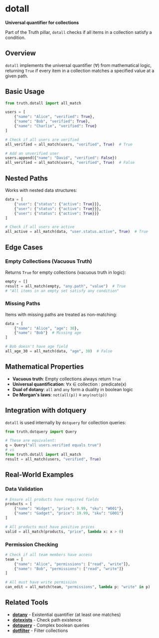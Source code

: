 # dotall

**Universal quantifier for collections**

Part of the Truth pillar, `dotall` checks if all items in a collection satisfy a condition.

## Overview

`dotall` implements the universal quantifier (∀) from mathematical logic, returning `True` if every item in a collection matches a specified value at a given path.

## Basic Usage

```python
from truth.dotall import all_match

users = [
    {"name": "Alice", "verified": True},
    {"name": "Bob", "verified": True},
    {"name": "Charlie", "verified": True}
]

# Check if all users are verified
all_verified = all_match(users, "verified", True)  # True

# Add an unverified user
users.append({"name": "David", "verified": False})
all_verified = all_match(users, "verified", True)  # False
```

## Nested Paths

Works with nested data structures:

```python
data = [
    {"user": {"status": {"active": True}}},
    {"user": {"status": {"active": True}}},
    {"user": {"status": {"active": True}}}
]

# Check if all users are active
all_active = all_match(data, "user.status.active", True)  # True
```

## Edge Cases

### Empty Collections (Vacuous Truth)
Returns `True` for empty collections (vacuous truth in logic):

```python
empty = []
result = all_match(empty, "any.path", "value")  # True
# "All items in an empty set satisfy any condition"
```

### Missing Paths
Items with missing paths are treated as non-matching:

```python
data = [
    {"name": "Alice", "age": 30},
    {"name": "Bob"}  # Missing age
]

# Bob doesn't have age field
all_age_30 = all_match(data, "age", 30)  # False
```

## Mathematical Properties

- **Vacuous truth**: Empty collections always return `True`
- **Universal quantification**: ∀x ∈ collection : predicate(x)
- **Dual of dotany**: `all` and `any` form a duality in boolean logic
- **De Morgan's laws**: `not(all(p))` ≡ `any(not(p))`

## Integration with dotquery

`dotall` is used internally by `dotquery` for collection queries:

```python
from truth.dotquery import Query

# These are equivalent:
q = Query("all users.verified equals true")
# vs
from truth.dotall import all_match
result = all_match(users, "verified", True)
```

## Real-World Examples

### Data Validation
```python
# Ensure all products have required fields
products = [
    {"name": "Widget", "price": 9.99, "sku": "W001"},
    {"name": "Gadget", "price": 19.99, "sku": "G001"}
]

# All products must have positive prices
valid = all_match(products, "price", lambda x: x > 0)
```

### Permission Checking
```python
# Check if all team members have access
team = [
    {"name": "Alice", "permissions": ["read", "write"]},
    {"name": "Bob", "permissions": ["read", "write"]}
]

# All must have write permission
can_edit = all_match(team, "permissions", lambda p: "write" in p)
```

## Related Tools

- **[dotany](dotany.md)** - Existential quantifier (at least one matches)
- **[dotexists](dotexists.md)** - Check path existence
- **[dotquery](dotquery.md)** - Complex boolean queries
- **[dotfilter](../collections/dotfilter.md)** - Filter collections